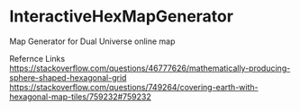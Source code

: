 # InteractiveHexMapGenerator
Map Generator for Dual Universe online map 



Refernce Links
https://stackoverflow.com/questions/46777626/mathematically-producing-sphere-shaped-hexagonal-grid
https://stackoverflow.com/questions/749264/covering-earth-with-hexagonal-map-tiles/759232#759232
